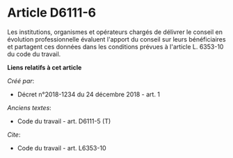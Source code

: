 # Article D6111-6

Les institutions, organismes et opérateurs chargés de délivrer le conseil en évolution professionnelle évaluent l'apport du
conseil sur leurs bénéficiaires et partagent ces données dans les conditions prévues à l'article L. 6353-10 du code du
travail.

**Liens relatifs à cet article**

_Créé par_:

  - Décret n°2018-1234 du 24 décembre 2018 - art. 1

_Anciens textes_:

  - Code du travail - art. D6111-5 (T)

_Cite_:

  - Code du travail - art. L6353-10
